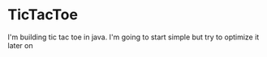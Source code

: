# TicTacToe
I'm building tic tac toe in java. I'm going to start simple but try to optimize it later on
